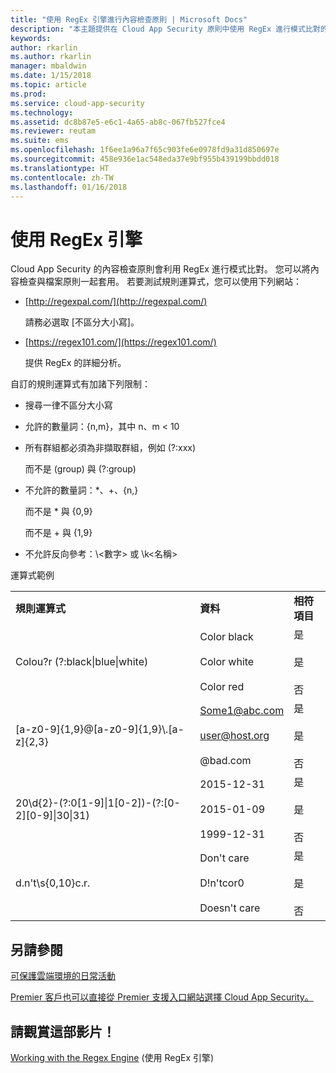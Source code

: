 ```yaml
---
title: "使用 RegEx 引擎進行內容檢查原則 | Microsoft Docs"
description: "本主題提供在 Cloud App Security 原則中使用 RegEx 進行模式比對的指示。"
keywords: 
author: rkarlin
ms.author: rkarlin
manager: mbaldwin
ms.date: 1/15/2018
ms.topic: article
ms.prod: 
ms.service: cloud-app-security
ms.technology: 
ms.assetid: dc8b87e5-e6c1-4a65-ab8c-067fb527fce4
ms.reviewer: reutam
ms.suite: ems
ms.openlocfilehash: 1f6ee1a96a7f65c903fe6e0978fd9a31d850697e
ms.sourcegitcommit: 458e936e1ac548eda37e9bf955b439199bbdd018
ms.translationtype: HT
ms.contentlocale: zh-TW
ms.lasthandoff: 01/16/2018
---
```

# <a name="working-with-the-regex-engine"></a>使用 RegEx 引擎
 
Cloud App Security 的內容檢查原則會利用 RegEx 進行模式比對。 您可以將內容檢查與檔案原則一起套用。 若要測試規則運算式，您可以使用下列網站：  
  
-   [http://regexpal.com/](http://regexpal.com/)  
  
     請務必選取 [不區分大小寫]。  
  
-   [https://regex101.com/](https://regex101.com/)  
  
     提供 RegEx 的詳細分析。  
  
自訂的規則運算式有加諸下列限制：  
  
-   搜尋一律不區分大小寫  
   
-   允許的數量詞：{n,m}，其中 n、m < 10  
  
-   所有群組都必須為非擷取群組，例如 (?:xxx)  
  
     而不是 (group) 與 (?:group)  
  
-   不允許的數量詞：*、+、{n,}  
  
     而不是 * 與 {0,9}  
  
     而不是 + 與 {1,9}  
  
-   不允許反向參考：\\<數字\> 或 \k\<名稱>  
  
運算式範例  
  
||||  
|-|-|-|  
|**規則運算式**|**資料**|**相符項目**|  
|Colou?r (?:black&#124;blue&#124;white)|Color black<br /><br /> Color white<br /><br /> Color red|是<br /><br /> 是<br /><br /> 否|  
|[a-z0-9]{1,9}@[a-z0-9]{1,9}\\.[a-z]{2,3}|Some1@abc.com<br /><br /> user@host.org<br /><br /> @bad.com|是<br /><br /> 是<br /><br /> 否|  
|20\d{2}-(?:0[1-9]&#124;1[0-2])-(?:[0-2][0-9]&#124;30&#124;31)|2015-12-31<br /><br /> 2015-01-09<br /><br /> 1999-12-31|是<br /><br /> 是<br /><br /> 否|  
|d.n't\s{0,10}c.r.|Don't     care<br /><br /> D!n'tcor0<br /><br /> Doesn't care|是<br /><br /> 是<br /><br /> 否|  
 

## <a name="see-also"></a>另請參閱  
[可保護雲端環境的日常活動](daily-activities-to-protect-your-cloud-environment.md)   

[Premier 客戶也可以直接從 Premier 支援入口網站選擇 Cloud App Security。](https://premier.microsoft.com/)  
  

## <a name="check-out-this-video"></a>請觀賞這部影片！
[Working with the Regex Engine](https://channel9.msdn.com/Shows/Microsoft-Security/Microsoft-Cloud-App-Security-Working-with-the-Regex-Engine) (使用 RegEx 引擎)    